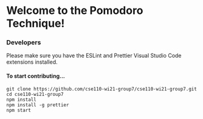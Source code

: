 # Welcome to the Pomodoro Technique!

### Developers

Please make sure you have the ESLint and Prettier Visual Studio Code extensions installed.

#### To start contributing...

```
git clone https://github.com/cse110-wi21-group7/cse110-wi21-group7.git
cd cse110-wi21-group7
npm install
npm install -g prettier
npm start
```
